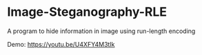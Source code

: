 # Image-Steganography-RLE
A program to hide information in image using run-length encoding


Demo: https://youtu.be/U4XFY4M3tIk
